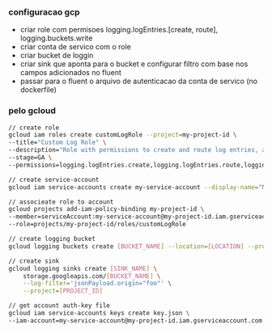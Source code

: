 ### configuracao gcp

- criar role com permisoes logging.logEntries.[create, route], logging.buckets.write
- criar conta de servico com o role
- criar bucket de loggin
- criar sink que aponta para o bucket e configurar filtro com base nos campos adicionados no fluent
- passar para o fluent o arquivo de autenticacao da conta de servico (no dockerfile)

### pelo gcloud
```bash
// create role
gcloud iam roles create customLogRole --project=my-project-id \
--title="Custom Log Role" \
--description="Role with permissions to create and route log entries, and write to buckets" \
--stage=GA \
--permissions=logging.logEntries.create,logging.logEntries.route,logging.buckets.write

// create service-account
gcloud iam service-accounts create my-service-account --display-name="My Service Account" --project=my-project-id

// associeate role to account
gcloud projects add-iam-policy-binding my-project-id \
--member=serviceAccount:my-service-account@my-project-id.iam.gserviceaccount.com \
--role=projects/my-project-id/roles/customLogRole

// create logging bucket
gcloud logging buckets create [BUCKET_NAME] --location=[LOCATION] --project=[PROJECT_ID]

// create sink
gcloud logging sinks create [SINK_NAME] \
    storage.googleapis.com/[BUCKET_NAME] \
    --log-filter='jsonPayload.origin="foo"' \
    --project=[PROJECT_ID]

// get account auth-key file
gcloud iam service-accounts keys create key.json \
--iam-account=my-service-account@my-project-id.iam.gserviceaccount.com --project=my-project-id
```
